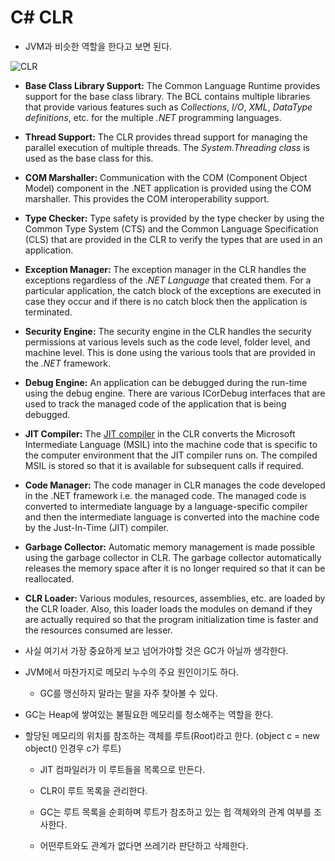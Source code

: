 # C# CLR

- JVM과 비슷한 역할을 한다고 보면 된다.



![CLR](https://img1.daumcdn.net/thumb/R1280x0/?scode=mtistory2&fname=https%3A%2F%2Fblog.kakaocdn.net%2Fdn%2F2g60y%2FbtqDL3ZgCmo%2FHfh88r4e6PE65kkFvHJPxk%2Fimg.png)

- **Base Class Library Support:** The Common Language Runtime provides support for the base class library. The BCL contains multiple libraries that provide various features such as *Collections*, *I/O*, *XML*, *DataType definitions*, etc. for the multiple *.NET* programming languages.



- **Thread Support:** The CLR provides thread support for managing the parallel execution of multiple threads. The *System.Threading class* is used as the base class for this.



- **COM Marshaller:** Communication with the COM (Component Object Model) component in the .NET application is provided using the COM marshaller. This provides the COM interoperability support.



- **Type Checker:** Type safety is provided by the type checker by using the Common Type System (CTS) and the Common Language Specification (CLS) that are provided in the CLR to verify the types that are used in an application.



- **Exception Manager:** The exception manager in the CLR handles the exceptions regardless of the *.NET Language* that created them. For a particular application, the catch block of the exceptions are executed in case they occur and if there is no catch block then the application is terminated.



- **Security Engine:** The security engine in the CLR handles the security permissions at various levels such as the code level, folder level, and machine level. This is done using the various tools that are provided in the *.NET* framework.



- **Debug Engine:** An application can be debugged during the run-time using the debug engine. There are various ICorDebug interfaces that are used to track the managed code of the application that is being debugged.



- **JIT Compiler:** The [JIT compiler](https://www.geeksforgeeks.org/what-is-just-in-time-jit-compiler-in-dot-net/) in the CLR converts the Microsoft Intermediate Language (MSIL) into the machine code that is specific to the computer environment that the JIT compiler runs on. The compiled MSIL is stored so that it is available for subsequent calls if required.



- **Code Manager:** The code manager in CLR manages the code developed in the .NET framework i.e. the managed code. The managed code is converted to intermediate language by a language-specific compiler and then the intermediate language is converted into the machine code by the Just-In-Time (JIT) compiler.



- **Garbage Collector:** Automatic memory management is made possible using the garbage collector in CLR. The garbage collector automatically releases the memory space after it is no longer required so that it can be reallocated.



- **CLR Loader:** Various modules, resources, assemblies, etc. are loaded by the CLR loader. Also, this loader loads the modules on demand if they are actually required so that the program initialization time is faster and the resources consumed are lesser.





- 사실 여기서 가장 중요하게 보고 넘어가야할 것은 GC가 아닐까 생각한다.
- JVM에서 마찬가지로 메모리 누수의 주요 원인이기도 하다.
  - GC를 맹신하지 말라는 말을 자주 찾아볼 수 있다.





- GC는 Heap에 쌓여있는 불필요한 메모리를 청소해주는 역할을 한다.

- 할당된 메모리의 위치를 참조하는 객체를 루트(Root)라고 한다. (object c = new object() 인경우 c가 루트)

  - JIT 컴파일러가 이 루트들을 목록으로 만든다.
  - CLR이 루트 목록을 관리한다.

  - GC는 루트 목록을 순회하며 루트가 참조하고 있는 힙 객체와의 관계 여부를 조사한다.
  - 어떤루트와도 관계가 없다면 쓰레기라 판단하고 삭제한다.